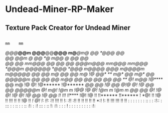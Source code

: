 # Undead-Miner-RP-Maker
Texture Pack Creator for Undead Miner
--------------------------------------
                                                                                                                 mm    mm                    
*@@@***@@m                       @@@**@@**@@@                                 m@***@m@  @@                     *@@@    @@                    
  @@    *@@m                     @*   @@   *@                                m@@    *@  @@                       @@                          
  @@     *@@  mm@*@@ *@@*   *@@*      @@     *@@@m@@@   mm@*@@   mm@*@@      *@@@m    @@@@@@ *@@@  *@@@     m@**@@@  *@@@    m@@*@@m  m@@*@@@
  @@      @@ m@*   @@  @@   m@        !@       @@* **  m@*   @@ m@*   @@       *@@@@@m  @@     @@    @@   m@@    @@    @@   @@*   *@@ @@   **
  @!     m@@ !@******   @@ m@         !@       @!      !@****** !@******           *@@  @@     !@    @@   @!@    @!    !@   @@     @@ *@@@@@m
  @!    m@!* !@m    m    !@@          !@       @!      !@m    m !@m    m     @@     @@  @!     !@    @!   *!@    @!    !@   @@     !@      @@
  !!     !!! !!******    !@!          !@       !!      !!****** !!******     !     *@!  !!     !@    !!   !!!    !!    !!   !@     !! *!   @!
  !:    !!:* :!!         !!!          !!       !:      :!!      :!!          !!     !!  !!     !!    !!   *:!    !:    !!   !!!   !!! !!   !!
: : : : :     : : ::      :         : :!::   : :::      : : ::   : : ::      :!: : :!   ::: :  :: !: :!:   : : : ! : : : :   : : : :  : :!:  
                                                                                                                                             
                                                                                                                                             
